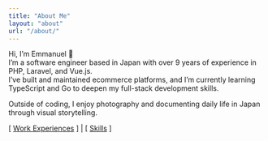 ```yaml
---
title: "About Me"
layout: "about"
url: "/about/"
---
```


Hi, I’m Emmanuel 👋  
I’m a software engineer based in Japan with over 9 years of experience in PHP, Laravel, and Vue.js.  
I’ve built and maintained ecommerce platforms, and I’m currently learning TypeScript and Go to deepen my full-stack development skills.

Outside of coding, I enjoy photography and documenting daily life in Japan through visual storytelling.

[ [Work Experiences](/experiences) ] | [ [Skills](/skills) ]